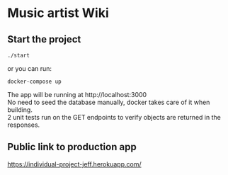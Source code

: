 # Music artist Wiki
## Start the project

```./start```

or you can run:

```docker-compose up```

The app will be running at http://localhost:3000 <br>
No need to seed the database manually, docker takes care of it when building. <br>
2 unit tests run on the GET endpoints to verify objects are returned in the responses.<br>

## Public link to production app

https://individual-project-jeff.herokuapp.com/

